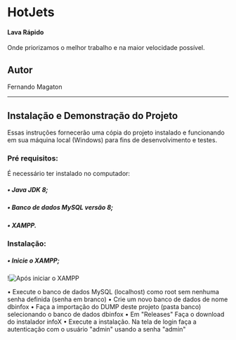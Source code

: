 # HotJets
#### Lava Rápido 
Onde priorizamos o melhor trabalho e na maior velocidade possível.
## Autor
Fernando Magaton

<hr>

## Instalação e Demonstração do Projeto
Essas instruções fornecerão uma cópia do projeto instalado e funcionando em sua máquina local (Windows) para fins de desenvolvimento e testes.

### Pré requisitos:
É necessário ter instalado no computador:
##### • Java JDK 8;
##### • Banco de dados MySQL versão 8;
##### • XAMPP.

### Instalação:
##### • Inicie o XAMPP;
!![Após iniciar o XAMPP](https://github.com/fernandoagmagaton/HotJetss/assets/104094324/bbc8cc7e-7ef9-4b2f-8067-6e3f889567c6)


• Execute o banco de dados MySQL (localhost) como root sem nenhuma senha definida (senha em branco)
• Crie um novo banco de dados de nome dbinfox
• Faça a importação do DUMP deste projeto (pasta banco) selecionando o banco de dados dbinfox
• Em "Releases" Faça o download do instalador infoX
• Execute a instalação. Na tela de login faça a autenticação com o usuário "admin" usando a senha "admin"
